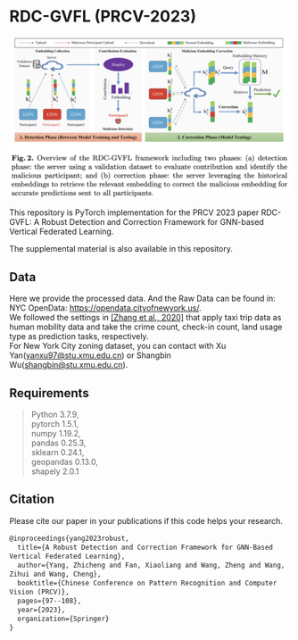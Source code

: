 # RDC-GVFL (PRCV-2023)
![image](https://github.com/zcyang-cs/RDC-GVFL/blob/main/figure/RDC-GVFL.png)

This repository is PyTorch implementation for the PRCV 2023 paper RDC-GVFL: A Robust Detection and Correction Framework for GNN-based Vertical Federated Learning.

The supplemental material is also available in this repository.

## Data 
Here we provide the processed data. And the Raw Data can be found in: NYC OpenData: https://opendata.cityofnewyork.us/.  
We followed the settings in [[Zhang et al., 2020]](#R1) that 
apply taxi trip data as human mobility data and take the crime count, check-in count, land usage type as prediction tasks, respectively.  
For New York City zoning dataset, you can contact with Xu Yan(yanxu97@stu.xmu.edu.cn) or Shangbin Wu(shangbin@stu.xmu.edu.cn).

## Requirements 
>Python 3.7.9,   
>pytorch 1.5.1,  
>numpy 1.19.2,  
>pandas 0.25.3,  
>sklearn 0.24.1,  
>geopandas 0.13.0,  
>shapely 2.0.1  

## Citation
Please cite our paper in your publications if this code helps your research.
```
@inproceedings{yang2023robust,
  title={A Robust Detection and Correction Framework for GNN-Based Vertical Federated Learning},
  author={Yang, Zhicheng and Fan, Xiaoliang and Wang, Zheng and Wang, Zihui and Wang, Cheng},
  booktitle={Chinese Conference on Pattern Recognition and Computer Vision (PRCV)},
  pages={97--108},
  year={2023},
  organization={Springer}
}
```

